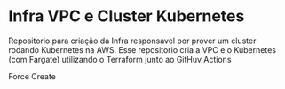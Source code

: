 # Infra VPC e Cluster Kubernetes
Repositorio para criação da Infra responsavel por prover um cluster rodando Kubernetes na AWS.
Esse repositorio cria a VPC e o Kubernetes (com Fargate) utilizando o Terraform junto ao GitHuv Actions

Force Create
